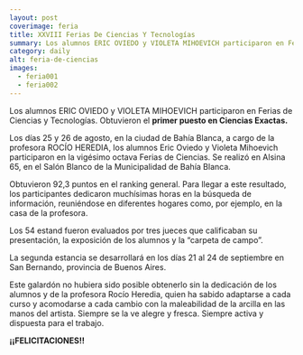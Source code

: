 ```yaml
---
layout: post
coverimage: feria
title: XXVIII Ferias De Ciencias Y Tecnologías
summary: Los alumnos ERIC OVIEDO y VIOLETA MIHOEVICH participaron en Ferias de Ciencias y Tecnologías. Obtuvieron el primer puesto en Ciencias Exactas.
category: daily
alt: feria-de-ciencias
images:
  - feria001
  - feria002
---
```


Los alumnos ERIC OVIEDO y VIOLETA MIHOEVICH participaron en Ferias de Ciencias y Tecnologías. Obtuvieron el **primer puesto en Ciencias Exactas.**

Los días 25 y 26 de agosto, en la ciudad de Bahía Blanca, a cargo de la profesora ROCÍO HEREDIA, los alumnos Eric Oviedo y Violeta Mihoevich participaron en la vigésimo octava Ferias de Ciencias. Se realizó en Alsina 65, en el Salón Blanco de la Municipalidad de Bahía Blanca.

Obtuvieron 92,3 puntos en el ranking general. Para llegar a este resultado, los participantes dedicaron muchísimas horas en la búsqueda de información, reuniéndose en diferentes hogares como, por ejemplo, en la casa de la profesora.

Los 54 estand fueron evaluados por tres jueces que calificaban su presentación, la exposición de los alumnos y la “carpeta de campo”.

La segunda estancia se desarrollará en los días 21 al 24 de septiembre en San Bernando, provincia de Buenos Aires.

Este galardón no hubiera sido posible obtenerlo sin la dedicación de los alumnos y de la profesora Rocío Heredia, quien ha sabido adaptarse a cada curso y acomodarse a cada cambio con la maleabilidad de la arcilla en las manos del artista. Siempre se la ve alegre y fresca. Siempre activa y dispuesta para el trabajo.

**¡¡FELICITACIONES!!**
